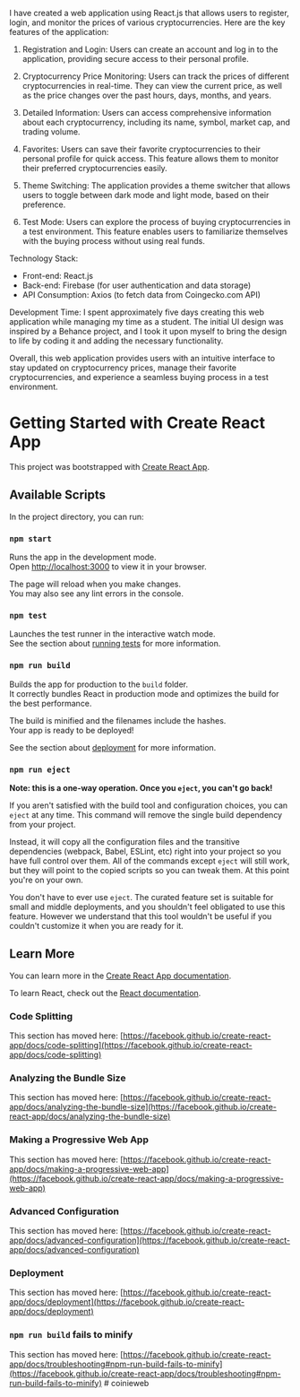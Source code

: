 I have created a web application using React.js that allows users to register, login, and monitor the prices of various cryptocurrencies. Here are the key features of the application:

1. Registration and Login: Users can create an account and log in to the application, providing secure access to their personal profile.

2. Cryptocurrency Price Monitoring: Users can track the prices of different cryptocurrencies in real-time. They can view the current price, as well as the price changes over the past hours, days, months, and years.

3. Detailed Information: Users can access comprehensive information about each cryptocurrency, including its name, symbol, market cap, and trading volume.

4. Favorites: Users can save their favorite cryptocurrencies to their personal profile for quick access. This feature allows them to monitor their preferred cryptocurrencies easily.

5. Theme Switching: The application provides a theme switcher that allows users to toggle between dark mode and light mode, based on their preference.

6. Test Mode: Users can explore the process of buying cryptocurrencies in a test environment. This feature enables users to familiarize themselves with the buying process without using real funds.

Technology Stack:
- Front-end: React.js
- Back-end: Firebase (for user authentication and data storage)
- API Consumption: Axios (to fetch data from Coingecko.com API)

Development Time:
I spent approximately five days creating this web application while managing my time as a student. The initial UI design was inspired by a Behance project, and I took it upon myself to bring the design to life by coding it and adding the necessary functionality.

Overall, this web application provides users with an intuitive interface to stay updated on cryptocurrency prices, manage their favorite cryptocurrencies, and experience a seamless buying process in a test environment.




# Getting Started with Create React App

This project was bootstrapped with [Create React App](https://github.com/facebook/create-react-app).

## Available Scripts

In the project directory, you can run:

### `npm start`

Runs the app in the development mode.\
Open [http://localhost:3000](http://localhost:3000) to view it in your browser.

The page will reload when you make changes.\
You may also see any lint errors in the console.

### `npm test`

Launches the test runner in the interactive watch mode.\
See the section about [running tests](https://facebook.github.io/create-react-app/docs/running-tests) for more information.

### `npm run build`

Builds the app for production to the `build` folder.\
It correctly bundles React in production mode and optimizes the build for the best performance.

The build is minified and the filenames include the hashes.\
Your app is ready to be deployed!

See the section about [deployment](https://facebook.github.io/create-react-app/docs/deployment) for more information.

### `npm run eject`

**Note: this is a one-way operation. Once you `eject`, you can't go back!**

If you aren't satisfied with the build tool and configuration choices, you can `eject` at any time. This command will remove the single build dependency from your project.

Instead, it will copy all the configuration files and the transitive dependencies (webpack, Babel, ESLint, etc) right into your project so you have full control over them. All of the commands except `eject` will still work, but they will point to the copied scripts so you can tweak them. At this point you're on your own.

You don't have to ever use `eject`. The curated feature set is suitable for small and middle deployments, and you shouldn't feel obligated to use this feature. However we understand that this tool wouldn't be useful if you couldn't customize it when you are ready for it.

## Learn More

You can learn more in the [Create React App documentation](https://facebook.github.io/create-react-app/docs/getting-started).

To learn React, check out the [React documentation](https://reactjs.org/).

### Code Splitting

This section has moved here: [https://facebook.github.io/create-react-app/docs/code-splitting](https://facebook.github.io/create-react-app/docs/code-splitting)

### Analyzing the Bundle Size

This section has moved here: [https://facebook.github.io/create-react-app/docs/analyzing-the-bundle-size](https://facebook.github.io/create-react-app/docs/analyzing-the-bundle-size)

### Making a Progressive Web App

This section has moved here: [https://facebook.github.io/create-react-app/docs/making-a-progressive-web-app](https://facebook.github.io/create-react-app/docs/making-a-progressive-web-app)

### Advanced Configuration

This section has moved here: [https://facebook.github.io/create-react-app/docs/advanced-configuration](https://facebook.github.io/create-react-app/docs/advanced-configuration)

### Deployment

This section has moved here: [https://facebook.github.io/create-react-app/docs/deployment](https://facebook.github.io/create-react-app/docs/deployment)

### `npm run build` fails to minify

This section has moved here: [https://facebook.github.io/create-react-app/docs/troubleshooting#npm-run-build-fails-to-minify](https://facebook.github.io/create-react-app/docs/troubleshooting#npm-run-build-fails-to-minify)
#   c o i n i e w e b 
 
 